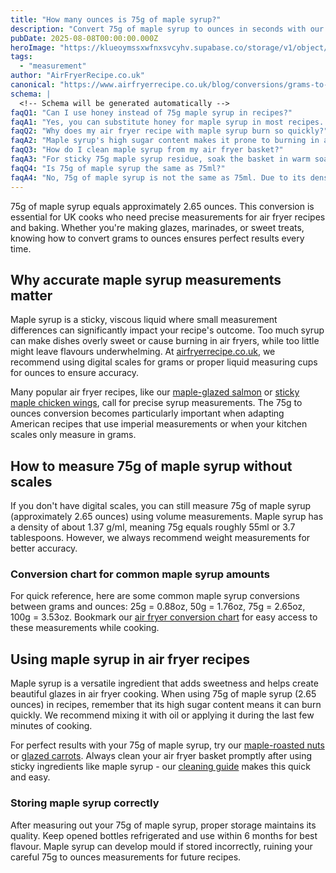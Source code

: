 ```yaml
---
title: "How many ounces is 75g of maple syrup?"
description: "Convert 75g of maple syrup to ounces in seconds with our easy guide. Perfect for air fryer recipes and precise baking measurements."
pubDate: 2025-08-08T00:00:00.000Z
heroImage: "https://klueoymssxwfnxsvcyhv.supabase.co/storage/v1/object/public/Shmucket/75g-maple-syrup-to-ounces.webp"
tags:
  - "measurement"
author: "AirFryerRecipe.co.uk"
canonical: "https://www.airfryerrecipe.co.uk/blog/conversions/grams-to-ounces/75g-maple-syrup-to-ounces"
schema: |
  <!-- Schema will be generated automatically -->
faqQ1: "Can I use honey instead of 75g maple syrup in recipes?"
faqA1: "Yes, you can substitute honey for maple syrup in most recipes. For 75g of maple syrup (2.65oz), use the same weight of honey. However, honey is sweeter and thicker, so you may need to adjust other liquids in the recipe slightly."
faqQ2: "Why does my air fryer recipe with maple syrup burn so quickly?"
faqA2: "Maple syrup's high sugar content makes it prone to burning in air fryers. When using 75g of maple syrup, try reducing the temperature by 10°C and cooking for slightly less time. Alternatively, add the syrup during the last 2-3 minutes of cooking to prevent burning."
faqQ3: "How do I clean maple syrup from my air fryer basket?"
faqA3: "For sticky 75g maple syrup residue, soak the basket in warm soapy water for 10 minutes before scrubbing. For stubborn spots, make a paste of baking soda and water. Always unplug your air fryer and ensure it's completely dry before next use."
faqQ4: "Is 75g of maple syrup the same as 75ml?"
faqA4: "No, 75g of maple syrup is not the same as 75ml. Due to its density, 75g equals about 55ml. Always measure by weight (grams) for accuracy in recipes, especially when converting between metric and imperial measurements like ounces."
---
```

<p>75g of maple syrup equals approximately 2.65 ounces. This conversion is essential for UK cooks who need precise measurements for air fryer recipes and baking. Whether you're making glazes, marinades, or sweet treats, knowing how to convert grams to ounces ensures perfect results every time.</p>

<h2>Why accurate maple syrup measurements matter</h2>
<p>Maple syrup is a sticky, viscous liquid where small measurement differences can significantly impact your recipe's outcome. Too much syrup can make dishes overly sweet or cause burning in air fryers, while too little might leave flavours underwhelming. At <a href=https://www.airfryerrecipe.co.uk/>airfryerrecipe.co.uk</a>, we recommend using digital scales for grams or proper liquid measuring cups for ounces to ensure accuracy.</p>
<p>Many popular air fryer recipes, like our <a href=https://www.airfryerrecipe.co.uk/recipes>maple-glazed salmon</a> or <a href=https://www.airfryerrecipe.co.uk/recipe-category/chicken>sticky maple chicken wings</a>, call for precise syrup measurements. The 75g to ounces conversion becomes particularly important when adapting American recipes that use imperial measurements or when your kitchen scales only measure in grams.</p>

<h2>How to measure 75g of maple syrup without scales</h2>
<p>If you don't have digital scales, you can still measure 75g of maple syrup (approximately 2.65 ounces) using volume measurements. Maple syrup has a density of about 1.37 g/ml, meaning 75g equals roughly 55ml or 3.7 tablespoons. However, we always recommend weight measurements for better accuracy.</p>

<h3>Conversion chart for common maple syrup amounts</h3>
<p>For quick reference, here are some common maple syrup conversions between grams and ounces: 25g = 0.88oz, 50g = 1.76oz, 75g = 2.65oz, 100g = 3.53oz. Bookmark our <a href=https://www.airfryerrecipe.co.uk/air-fryer-conversion-chart>air fryer conversion chart</a> for easy access to these measurements while cooking.</p>

<h2>Using maple syrup in air fryer recipes</h2>
<p>Maple syrup is a versatile ingredient that adds sweetness and helps create beautiful glazes in air fryer cooking. When using 75g of maple syrup (2.65 ounces) in recipes, remember that its high sugar content means it can burn quickly. We recommend mixing it with oil or applying it during the last few minutes of cooking.</p>
<p>For perfect results with your 75g of maple syrup, try our <a href=https://www.airfryerrecipe.co.uk/recipe-category/dessert>maple-roasted nuts</a> or <a href=https://www.airfryerrecipe.co.uk/recipe-category/vegetables>glazed carrots</a>. Always clean your air fryer basket promptly after using sticky ingredients like maple syrup - our <a href=https://www.airfryerrecipe.co.uk/air-fryer-cleaner>cleaning guide</a> makes this quick and easy.</p>

<h3>Storing maple syrup correctly</h3>
<p>After measuring out your 75g of maple syrup, proper storage maintains its quality. Keep opened bottles refrigerated and use within 6 months for best flavour. Maple syrup can develop mould if stored incorrectly, ruining your careful 75g to ounces measurements for future recipes.</p>
